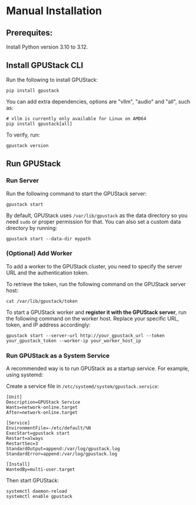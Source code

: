 # Manual Installation

## Prerequites:

Install Python version 3.10 to 3.12.

## Install GPUStack CLI

Run the following to install GPUStack:

```shell
pip install gpustack
```

You can add extra dependencies, options are "vllm", "audio" and "all", such as:

```shell
# vllm is currently only available for Linux on AMD64
pip install gpustack[all]
```

To verify, run:

```shell
gpustack version
```

## Run GPUStack

### Run Server

Run the following command to start the GPUStack server:

```shell
gpustack start
```

By default, GPUStack uses `/var/lib/gpustack` as the data directory so you need `sudo` or proper permission for that. You can also set a custom data directory by running:

```
gpustack start --data-dir mypath
```

### (Optional) Add Worker

To add a worker to the GPUStack cluster, you need to specify the server URL and the authentication token.

To retrieve the token, run the following command on the GPUStack server host:

```shell
cat /var/lib/gpustack/token
```

To start a GPUStack worker and **register it with the GPUStack server**, run the following command on the worker host. Replace your specific URL, token, and IP address accordingly:

```shell
gpustack start --server-url http://your_gpustack_url --token your_gpustack_token --worker-ip your_worker_host_ip
```

### Run GPUStack as a System Service

A recommended way is to run GPUStack as a startup service. For example, using systemd:

Create a service file in `/etc/systemd/system/gpustack.service`:

```
[Unit]
Description=GPUStack Service
Wants=network-online.target
After=network-online.target

[Service]
EnvironmentFile=-/etc/default/%N
ExecStart=gpustack start
Restart=always
RestartSec=3
StandardOutput=append:/var/log/gpustack.log
StandardError=append:/var/log/gpustack.log

[Install]
WantedBy=multi-user.target
```

Then start GPUStack:

```shell
systemctl daemon-reload
systemctl enable gpustack
```
